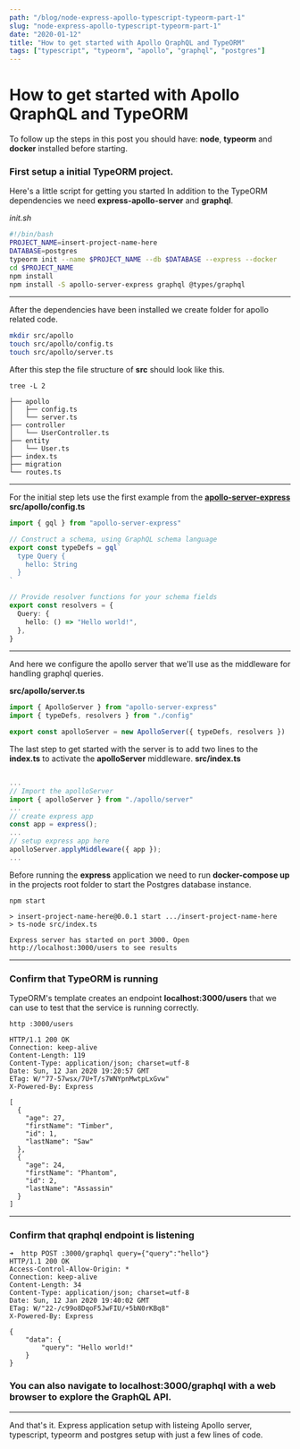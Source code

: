 ```yaml
---
path: "/blog/node-express-apollo-typescript-typeorm-part-1"
slug: "node-express-apollo-typescript-typeorm-part-1"
date: "2020-01-12"
title: "How to get started with Apollo QraphQL and TypeORM"
tags: ["typescript", "typeorm", "apollo", "graphql", "postgres"]
---
```


# How to get started with Apollo QraphQL and TypeORM

To follow up the steps in this post you should have: **node**, **typeorm** and **docker** installed before starting.

### First setup a initial TypeORM project.

Here's a little script for getting you started
In addition to the TypeORM dependencies we need **express-apollo-server** and **graphql**.

_init.sh_

```bash
#!/bin/bash
PROJECT_NAME=insert-project-name-here
DATABASE=postgres
typeorm init --name $PROJECT_NAME --db $DATABASE --express --docker
cd $PROJECT_NAME
npm install
npm install -S apollo-server-express graphql @types/graphql
```

---

After the dependencies have been installed we create folder
for apollo related code.

```bash
mkdir src/apollo
touch src/apollo/config.ts
touch src/apollo/server.ts
```

After this step the file structure of **src** should look like this.

```log
tree -L 2

├── apollo
│   ├── config.ts
│   └── server.ts
├── controller
│   └── UserController.ts
├── entity
│   └── User.ts
├── index.ts
├── migration
└── routes.ts
```

---

For the initial step lets use the first example from the [**apollo-server-express**](https://github.com/apollographql/apollo-server/tree/master/packages/apollo-server-express#express)
**src/apollo/config.ts**

```typescript
import { gql } from "apollo-server-express"

// Construct a schema, using GraphQL schema language
export const typeDefs = gql`
  type Query {
    hello: String
  }
`

// Provide resolver functions for your schema fields
export const resolvers = {
  Query: {
    hello: () => "Hello world!",
  },
}
```

---

And here we configure the apollo server that we'll use as the middleware for handling graphql queries.

**src/apollo/server.ts**

```typescript
import { ApolloServer } from "apollo-server-express"
import { typeDefs, resolvers } from "./config"

export const apolloServer = new ApolloServer({ typeDefs, resolvers })
```

The last step to get started with the server is to add two lines
to the **index.ts** to activate the **apolloServer** middleware.
**src/index.ts**

```typescript

...
// Import the apolloServer
import { apolloServer } from "./apollo/server"
...
// create express app
const app = express();
...
// setup express app here
apolloServer.applyMiddleware({ app });
...

```

Before running the **express** application we need to run
**docker-compose up** in the projects root folder to start
the Postgres database instance.

```log
npm start

> insert-project-name-here@0.0.1 start .../insert-project-name-here
> ts-node src/index.ts

Express server has started on port 3000. Open http://localhost:3000/users to see results

```

---

### Confirm that TypeORM is running

TypeORM's template creates an endpoint **localhost:3000/users** that we can use to test that the service is running correctly.

```log
http :3000/users

HTTP/1.1 200 OK
Connection: keep-alive
Content-Length: 119
Content-Type: application/json; charset=utf-8
Date: Sun, 12 Jan 2020 19:20:57 GMT
ETag: W/"77-57wsx/7U+T/s7WNYpnMwtpLxGvw"
X-Powered-By: Express

[
  {
    "age": 27,
    "firstName": "Timber",
    "id": 1,
    "lastName": "Saw"
  },
  {
    "age": 24,
    "firstName": "Phantom",
    "id": 2,
    "lastName": "Assassin"
  }
]
```

---

### Confirm that qraphql endpoint is listening

```log
➜  http POST :3000/graphql query={"query":"hello"}
HTTP/1.1 200 OK
Access-Control-Allow-Origin: *
Connection: keep-alive
Content-Length: 34
Content-Type: application/json; charset=utf-8
Date: Sun, 12 Jan 2020 19:40:02 GMT
ETag: W/"22-/c99o8DqoF5JwFIU/+5bN0rKBq8"
X-Powered-By: Express

{
    "data": {
        "query": "Hello world!"
    }
}

```

### You can also navigate to **localhost:3000/graphql** with a web browser to explore the GraphQL API.

---

And that's it. Express application setup with listeing Apollo server, typescript, typeorm and postgres setup with just a few lines of code.

